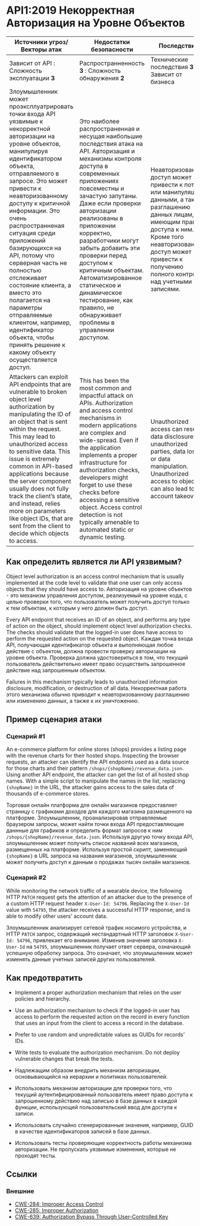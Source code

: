 API1:2019 Некорректная Авторизация на Уровне Объектов
===========================================

| Источники угроз/Векторы атак | Недостатки безопасности | Последствия |
| - | - | - |
| Зависит от API : Сложность эксплуатации **3** | Распространненность **3** : Сложность обнаружения **2** | Технические последствия **3** : Зависит от бизнеса |
| Злоумышленник может проэксплуатрировать точки входа API уязвимые к некорректной авторизации на уровне объектов, манипулируя идентификатором объекта, отправляемого в запросе. Это может привести к неавторизованному доступу к критичной информации. Это очень распространненая ситуация среди приложений базирующихся на API, потому что серверная часть не полностью отслеживает состояние клиента, а вместо это полагается на параметры отправляемые клиентом, например, идентификатор объекта, чтобы принять решение к какому объекту осуществляется доступ.| Это наиболее распространенная и несущая наибольшие последствия атака на API. Авторизация и механизмы контроля доступа в современных приложениях повсеместны и зачастую запутаны. Даже если проверки авторизации реализованы в приложении корректно, разработчики могут забыть добавить эти проверки перед доступом к критичным объектам. Автоматизированное статическое и динамическое тестирование, как правило, не обнаруживает проблемы в управлении доступом. | Неавторизованный доступ может привести к потере или манипуляции данными, а также разглашению данных лицам, не имеющим права доступа к ним. Кроме того неавторизованный доступ может привести к получению полного контроля над учетными записями. |
Attackers can exploit API endpoints that are vulnerable to broken object level authorization by manipulating the ID of an object that is sent within the request. This may lead to unauthorized access to sensitive data. This issue is extremely common in API-based applications because the server component usually does not fully track the client’s state, and instead, relies more on parameters like object IDs, that are sent from the client to decide which objects to access. | This has been the most common and impactful attack on APIs. Authorization and access control mechanisms in modern applications are complex and wide-spread. Even if the application implements a proper infrastructure for authorization checks, developers might forget to use these checks before accessing a sensitive object. Access control detection is not typically amenable to automated static or dynamic testing. | Unauthorized access can result in data disclosure to unauthorized parties, data loss, or data manipulation. Unauthorized access to objects can also lead to full account takeover. |

## Как определить является ли API уязвимым?

Object level authorization is an access control mechanism that is usually
implemented at the code level to validate that one user can only access objects
that they should have access to.
Авторизация на уровне объектов - это механизм управления доступом, реализуемый на уровне кода, с целью проверки того, что пользователь может получить доступ только к тем объектам, к которым у него должен быть доступ.

Every API endpoint that receives an ID of an object, and performs any type of
action on the object, should implement object level authorization checks. The
checks should validate that the logged-in user does have access to perform the
requested action on the requested object.
Каждая точка входа API, получающая идентификатор объекта и выполняющая любое действие с объектом, должна провести проверку авторизации на уровне объекта. Проверка должна удостовериться в том, что текущий пользователь действительно имеет право осуществить запрошенное действие над запрошенным объектом.

Failures in this mechanism typically leads to unauthorized information
disclosure, modification, or destruction of all data.
Некорректная работа этого механизма обычно приводит к неавторизованному разглашению или изменению данных, а также к их уничтожению.

## Пример сценария атаки

### Сценарий #1

An e-commerce platform for online stores (shops) provides a listing page with
the revenue charts for their hosted shops. Inspecting the browser requests, an
attacker can identify the API endpoints used as a data source for those charts
and their pattern `/shops/{shopName}/revenue_data.json`. Using another API
endpoint, the attacker can get the list of all hosted shop names. With a simple
script to manipulate the names in the list, replacing `{shopName}` in the URL,
the attacker gains access to the sales data of thousands of e-commerce stores.

Торговая онлайн платформа для онлайн магазинов предоставляет страницу с графиками доходов для каждого магазина размещенного на платформе. Злоумышленник, проанализировав отправляемые браузером запросы, может найти точки входа API предоставляющие даннные для графиков и определить формат запросов к ним `/shops/{shopName}/revenue_data.json`. Используя другую точку входа API, злоумышленник может получить список названий всех магазинов, размещенных на платформе. Используя простой скрипт, заменяющий `{shopName}` в URL запроса на названия магазинов, злоумышленник может получить доступ к данным о продажах тысяч онлайн магазинов.

### Сценарий #2

While monitoring the network traffic of a wearable device, the following HTTP
`PATCH` request gets the attention of an attacker due to the presence of a
custom HTTP request header `X-User-Id: 54796`. Replacing the `X-User-Id` value
with `54795`, the attacker receives a successful HTTP response, and is able to
modify other users' account data.

Злоумышленник анализирует сетевой трафик носимого устройства, и HTTP `PATCH` запрос, содержащий нестандартный HTTP заголовок `X-User-Id: 54796`, привлекает его внимание. Изменив значение заголовка `X-User-Id` на `54795`, злоумышленник получает ответ сервера, означающий успешную обработку запроса. Это означает, что злоумышленник может изменять данные учетных записей других пользователей.

## Как предотвратить

* Implement a proper authorization mechanism that relies on the user policies
  and hierarchy.
* Use an authorization mechanism to check if the logged-in user has access to
  perform the requested action on the record in every function that uses an
  input from the client to access a record in the database.
* Prefer to use random and unpredictable values as GUIDs for records’ IDs.
* Write tests to evaluate the authorization mechanism. Do not deploy vulnerable
  changes that break the tests.

* Надлежащим образом внедрить механизм авторизации, основывающийся на иерархии и политиках пользователей.
* Использовать механизм авторизации для проверки того, что текущий аутентифицированный пользователь имеет право доступа к запрошенному действию над записью в базе данных в каждой функции, использующей пользовательский ввод для доступа к записи.
* Использовать случайно сгенерированные значения, например, GUID в качестве идентификаторов записей в базе данных.
* Использовать тесты проверяющие корректность работы механизма авторизации. Не пропускать уязвимые изменения, которые не проходят тесты.

## Ссылки

### Внешние

* [CWE-284: Improper Access Control][1]
* [CWE-285: Improper Authorization][2]
* [CWE-639: Authorization Bypass Through User-Controlled Key][3]

[1]: https://cwe.mitre.org/data/definitions/284.html
[2]: https://cwe.mitre.org/data/definitions/285.html
[3]: https://cwe.mitre.org/data/definitions/639.html
